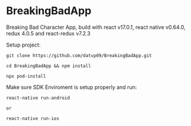 # BreakingBadApp
Breaking Bad Character App, build with react v17.0.1, react native v0.64.0, redux 4.0.5 and react-redux v7.2.3

Setup project:

```
git clone https://github.com/datvp09/BreakingBadApp.git

cd BreakingBadApp && npm install

npx pod-install
```

Make sure SDK Enviroment is setup properly and run:

```
react-native run-android

or

react-native run-ios
```

